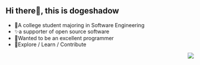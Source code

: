 ## Hi there👋, this is dogeshadow
- 🐶A college student majoring in Software Engineering
- ✨a supporter of open source software
- 👑Wanted to be an excellent programmer
- 🍄Explore / Learn / Contribute
<img align="right" src="https://github-readme-stats.vercel.app/api?username=dogeshadow&show_icons=true&icon_color=CE1D2D&text_color=718096&bg_color=ffffff&hide_title=true" />

<!---
dogeshadow/dogeshadow is a ✨ special ✨ repository because its `README.md` (this file) appears on your GitHub profile.
You can click the Preview link to take a look at your changes.
--->
